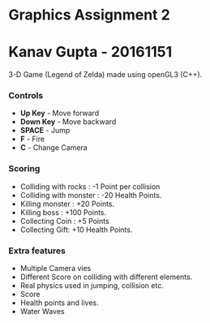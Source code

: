 Graphics Assignment 2
=====================

# Kanav Gupta - 20161151

3-D Game (Legend of Zelda) made using openGL3 (C++).

### Controls

- **Up Key** - Move forward
- **Down Key** - Move backward
- **SPACE** - Jump
- **F** - Fire
- **C** - Change Camera


### Scoring

- ​Colliding with rocks : -1 Point per collision
- Colliding with monster : -20 Health Points.
- Killing monster : +20 Points.
- Killing boss : +100 Points.
- Collecting Coin : +5 Points
- Collecting Gift: +10 Health Points.

### Extra features

- Multiple Camera vies
- Different Score on colliding with different elements.
- Real physics used in jumping, collision etc.
- Score
- Health points and lives.
- Water Waves

